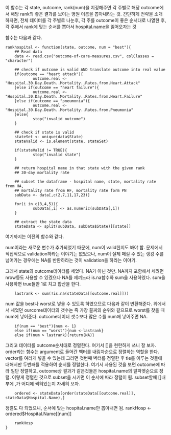 이 함수는 각 state, outcome, rank(num)을 지정해주면 각 주별로 해당 outcome에서 해당 rank의 좋은 결과를 보이는 병원 이름을 뽑아내라는 것. 간단하게 전략을 소개하자면, 전체 데이터를 각 주별로 나눈후, 각 주를 outcome이 좋은 순서대로 나열한 후, 각 주에서 rank에 맞는 순서를 뽑아서 hospital.name을 읽어오자는 것

함수는 다음과 같다.

    rankhospital <- function(state, outcome, num = "best"){
        ## Read data
        data <- read.csv("outcome-of-care-measures.csv", colClasses = "character")
        
        ## check if outcome is valid AND translate outcome into real value
        if(outcome == "heart attack"){
                outcome.real <- "Hospital.30.Day.Death..Mortality..Rates.from.Heart.Attack"
        }else if(outcome == "heart failure"){
                outcome.real <- "Hospital.30.Day.Death..Mortality..Rates.from.Heart.Failure"
        }else if(outcome == "pneumonia"){
                outcome.real <- "Hospital.30.Day.Death..Mortality..Rates.from.Pneumonia"
        }else{
                stop("invalid outcome")
        }
        
        ## check if state is valid
        stateSet <- unique(data$State)
        stateValid <- is.element(state, stateSet)
        
        if(stateValid != TRUE){
                stop("invalid state")
        }
        
        ## return hospital name in that state with the given rank
        ## 30-day mortality rate
        
        ## subset the dataframe - hospital name, state, mortality rate from HA, 
        ## mortality rate from HF, mortality rate form PN
        subData <- data[,c(2,7,11,17,23)]
        
        for(i in c(3,4,5)){
                subData[,i] <- as.numeric(subData[,i])
        }
        
        ## extract the state data 
        stateData <- split(subData, subData$State)[[state]]
        
여기까지는 이전의 함수와 같다. 

num이라는 새로운 변수가 추가되었기 때문에, num이 valid한지도 봐야 함. 문제에서 직접적으로 validation하라는 이야기는 없었으나, num이 실제 매길 수 있는 랭킹 수를 넘어가는 경우에는 NA를 반환하라는 것이 validation을 하라는 이야기. 
        
그래서 state의 outcome데이터를 세었다. NA가 아닌 것만. NA까지 포함해서 세려면  nrow등도 사용할 수 있겠으나 NA를 제끼느라 is.na함수와 sum을 사용하였다. sum을 사용하면 true들만 1로 치고 합산을 한다.

        lastrank <- sum(!is.na(stateData[[outcome.real]]))

num 값을 best나 worst로 넣을 수 있도록 하였으므로 다음과 같이 변환해준다. 위에서 서 세었던 ourcome데이터의 갯수는 즉 가장 꼴찌의 순위와 같으므로 worst를 찾을 때 num에 넣어준다. outcome데이터 갯수보다 많은 수를 num에 넣어주면 NA.

        if(num == "best"){num <- 1}
        else if(num == "worst"){num <-lastrank}
        else if(num > lastrank){return(NA)}
        
그리고 데이터를 outcome순서대로 정렬한다. 여기서 []을 현란하게 쓰니 잘 보자. order라는 함수는 argument로 들어간 벡터를 내림차순으로 정렬하는 역할을 한다. vector를 여러개 넣을 수 있는데 그러면 첫번쨰 벡터를 정렬한 후 tie를 이루는 것들에 대해서만 두번째를 적용하여 순서를 정렬한다. 여기서 사용된 것을 보면 outcome에 따라 일단 정렬하고, outcome상 결과가 같은것들은 hospital.name의 알파벳순으로 정렬. 이렇게 정렬한 것으로 subset을 시키면 이 순서에 따라 정렬이 됨. subset할때 []내부에 ,가 어디에 찍혀있는지 자세히 보자.

        ordered <- stateData[order(stateData[[outcome.real]], stateData$Hospital.Name),]
        
정렬도 다 되었으니, 순서에 맞는 hospital.name만 뽑아내면 됨.
        rankHosp <- ordered$Hospital.Name[[num]]

        rankHosp
    }
